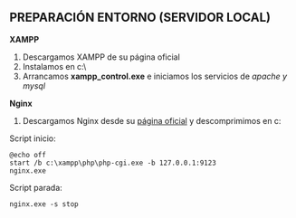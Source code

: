 ## PREPARACIÓN ENTORNO (SERVIDOR LOCAL)


**XAMPP**

1.  Descargamos XAMPP de su página oficial  
2.  Instalamos en   c:\
3.  Arrancamos **xampp_control.exe** e iniciamos los servicios de *apache y mysql*
    

**Nginx**

 1. Descargamos Nginx desde su [ página oficial](http://nginx.org/en/download.html) y descomprimimos en c:

Script inicio:

    @echo off
    start /b c:\xampp\php\php-cgi.exe -b 127.0.0.1:9123
    nginx.exe

Script parada:

  

    nginx.exe -s stop
